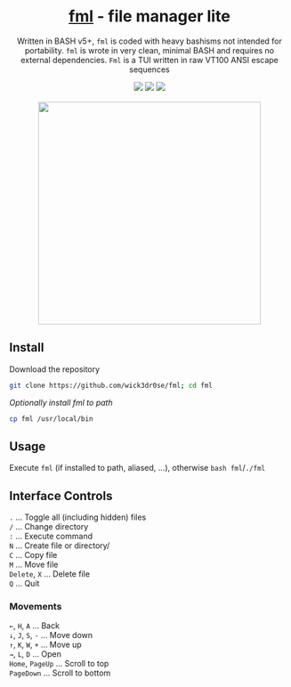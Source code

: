 <div align="center">
<h1><a href="https://github.com/wick3dr0se/fml">fml</a> - file manager lite</h1>
<p>Written in BASH v5+, <code>fml</code> is coded with heavy bashisms not intended for portability. <code>fml</code> is wrote in very clean, minimal BASH and requires no external dependencies. <code>Fml</code> is a TUI written in raw VT100 ANSI escape sequences</p>

<img src="https://shields.io/badge/made-with%20%20bash-green?style=flat-square&color=d5c4a1&labelColor=1d2021&logo=gnu-bash">
<img src=https://img.shields.io/badge/Maintained%3F-yes-green.svg></img>  
<a href="https://discord.gg/W4mQqNnfSq">
<img src="https://discordapp.com/api/guilds/913584348937207839/widget.png?style=shield"/></a>
<br>
<br>
<img width="400" src="https://github.com/wick3dr0se/fml/blob/main/fml.gif?raw=true">
</div>

## Install
Download the repository
```bash
git clone https://github.com/wick3dr0se/fml; cd fml
```

_Optionally install fml to path_
```bash
cp fml /usr/local/bin
```

## Usage
Execute `fml` (if installed to path, aliased, ...), otherwise `bash fml`/`./fml`

## Interface Controls
`.`   ...   Toggle all (including hidden) files  
`/`   ...   Change directory  
`:`   ...   Execute command  
`N`   ...   Create file or directory/  
`C`   ...   Copy file  
`M`   ...   Move file  
`Delete`, `X`   ...   Delete file  
`Q`   ...   Quit

### Movements
`←`, `H`, `A`   ...   Back  
`↓`, `J`, `S`, `-`   ...   Move down  
`↑`, `K`, `W`, `+`   ...   Move up  
`→`, `L`, `D`   ...   Open  
`Home`, `PageUp`   ...   Scroll to top  
`PageDown`   ...   Scroll to bottom
